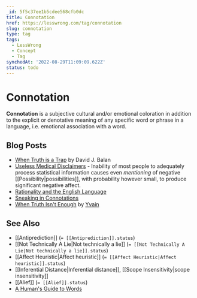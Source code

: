 ```yaml
---
_id: 5f5c37ee1b5cdee568cfb0dc
title: Connotation
href: https://lesswrong.com/tag/connotation
slug: connotation
type: tag
tags:
  - LessWrong
  - Concept
  - Tag
synchedAt: '2022-08-29T11:09:09.622Z'
status: todo
---
```


# Connotation

**Connotation** is a subjective cultural and/or emotional coloration in addition to the explicit or denotative meaning of any specific word or phrase in a language, i.e. emotional association with a word.

## Blog Posts

- [When Truth is a Trap](http://www.overcomingbias.com/2006/12/when_truth_is_a.html) by David J. Balan
- [Useless Medical Disclaimers](http://lesswrong.com/lw/h4/useless_medical_disclaimers/) \- Inability of most people to adequately process statistical information causes even *mentioning* of negative [[Possibility|possibilities]], with probability however small, to produce significant negative affect.
- [Rationality and the English Language](http://lesswrong.com/lw/jc/rationality_and_the_english_language/)
- [Sneaking in Connotations](http://lesswrong.com/lw/ny/sneaking_in_connotations/)
- [When Truth Isn't Enough](http://lesswrong.com/lw/4h/when_truth_isnt_enough/) by [Yvain](https://wiki.lesswrong.com/wiki/Yvain)

## See Also

- [[Antiprediction]] (`= [[Antiprediction]].status`)
- [[Not Technically A Lie|Not technically a lie]] (`= [[Not Technically A Lie|Not technically a lie]].status`)
- [[Affect Heuristic|Affect heuristic]] (`= [[Affect Heuristic|Affect heuristic]].status`)
- [[Inferential Distance|Inferential distance]], [[Scope Insensitivity|scope insensitivity]]
- [[Alief]] (`= [[Alief]].status`)
- [A Human's Guide to Words](https://wiki.lesswrong.com/wiki/A_Human's_Guide_to_Words)
